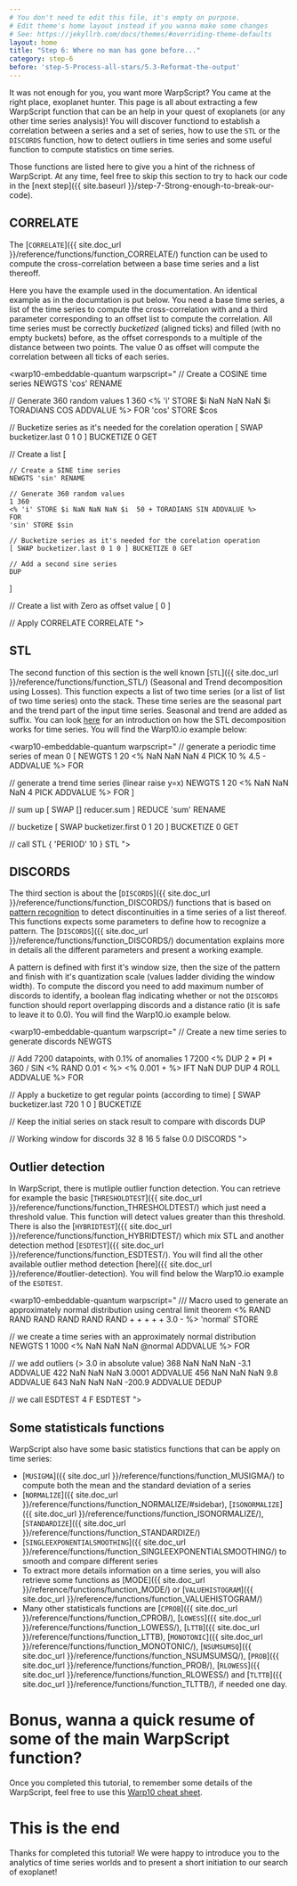 ```yaml
---
# You don't need to edit this file, it's empty on purpose.
# Edit theme's home layout instead if you wanna make some changes
# See: https://jekyllrb.com/docs/themes/#overriding-theme-defaults
layout: home
title: "Step 6: Where no man has gone before..."
category: step-6
before: 'step-5-Process-all-stars/5.3-Reformat-the-output'
---
```


It was not enough for you, you want more WarpScript? You came at the right place, exoplanet hunter. This page is all about extracting a few WarpScript function that can be an help in your quest of exoplanets (or any other time series analysis)! You will discover functiond to establish a correlation between a series and a set of series, how to use the `STL` or the `DISCORDS` function, how to detect outliers in time series and some useful function to compute statistics on time series. 

Those functions are listed here to give you a hint of the richness of WarpScript. At any time, feel free to skip this section to try to hack our code in the [next step]({{ site.baseurl }}/step-7-Strong-enough-to-break-our-code).

## CORRELATE

The [`CORRELATE`]({{ site.doc_url }}/reference/functions/function_CORRELATE/) function can be used to compute the cross-correlation between a base time series and a list thereoff. 

Here you have the example used in the documentation. An identical example as in the documtation is put below. You need a base time series, a list of the time series to compute the cross-correlation with and a third parameter corresponding to an offset list to compute the correlation. All time series must be correctly *bucketized* (aligned ticks) and filled (with no empty buckets) before, as the offset corresponds to a multiple of the distance between two points. The value 0 as offset will compute the correlation between all ticks of each series.

<warp10-embeddable-quantum warpscript="
// Create a COSINE time series
NEWGTS 'cos' RENAME

// Generate 360 random values
1 360
<% 'i' STORE $i NaN NaN NaN $i TORADIANS COS ADDVALUE %>
FOR
'cos' STORE $cos

// Bucketize series as it's needed for the corelation operation
[ SWAP bucketizer.last 0 1 0 ] BUCKETIZE 0 GET

// Create a list
[

    // Create a SINE time series
    NEWGTS 'sin' RENAME
    
    // Generate 360 random values
    1 360
    <% 'i' STORE $i NaN NaN NaN $i  50 + TORADIANS SIN ADDVALUE %>
    FOR
    'sin' STORE $sin
    
    // Bucketize series as it's needed for the corelation operation
    [ SWAP bucketizer.last 0 1 0 ] BUCKETIZE 0 GET

	// Add a second sine series
	DUP
]

// Create a list with Zero as offset value 
[ 0 ]

// Apply CORRELATE
CORRELATE
">
</warp10-embeddable-quantum>

## STL

The second function of this section is the well known [`STL`]({{ site.doc_url }}/reference/functions/function_STL/) (Seasonal and Trend decomposition using Losses). This function expects a list of two time series (or a list of list of two time series) onto the stack. These time series are the seasonal part and the trend part of the input time series. Seasonal and trend are added as suffix. You can look [here](https://www.otexts.org/fpp/6/5) for an introduction on how the STL decomposition works for time series. You will find the Warp10.io example below:

<warp10-embeddable-quantum warpscript="
// generate a periodic time series of mean 0
[ NEWGTS 1 20 <% NaN NaN NaN 4 PICK 10 % 4.5 - ADDVALUE %> FOR

// generate a trend time series (linear raise y=x)
NEWGTS 1 20 <% NaN NaN NaN 4 PICK ADDVALUE %> FOR ]

// sum up
[ SWAP [] reducer.sum ] REDUCE 'sum' RENAME

// bucketize
[ SWAP bucketizer.first 0 1 20 ] BUCKETIZE 0 GET

// call STL
{ 'PERIOD' 10 } STL
">
</warp10-embeddable-quantum>

## DISCORDS

The third section is about the [`DISCORDS`]({{ site.doc_url }}/reference/functions/function_DISCORDS/) functions that is based on [pattern recognition](https://en.wikipedia.org/wiki/Pattern_recognition) to detect discontinuities in a time series of a list thereof. This functions expects some parameters to define how to recognize a pattern. The [`DISCORDS`]({{ site.doc_url }}/reference/functions/function_DISCORDS/) documentation explains more in details all the different parameters and present a working example. 

A pattern is defined with first it's window size, then the size of the pattern and finish with it's quantization scale (values ladder dividing the window width). To compute the discord you need to add maximum number of discords to identify, a boolean flag indicating whether or not the `DISCORDS` function should report overlapping discords and a distance ratio (it is safe to leave it to 0.0). You will find the Warp10.io example below.

<warp10-embeddable-quantum warpscript="
// Create a new time series to generate discords
NEWGTS

// Add 7200 datapoints, with 0.1% of anomalies
1 7200
<% 
	DUP 2 * PI * 360 / SIN <% RAND 0.01 < %> <% 0.001 + %> IFT NaN DUP DUP 4 ROLL ADDVALUE 
%> 
FOR

// Apply a bucketize to get regular points (according to time)
[ SWAP bucketizer.last 720 1 0 ] BUCKETIZE

// Keep the initial series on stack result to compare with discords
DUP

// Working window for discords
32 8 16 5 false 0.0 DISCORDS
">
</warp10-embeddable-quantum>

## Outlier detection

In WarpScript, there is mutliple outlier function detection. You can retrieve for example the basic [`THRESHOLDTEST`]({{ site.doc_url }}/reference/functions/function_THRESHOLDTEST/) which just need a threshold value. This function will detect values greater than this threshold. There is also the [`HYBRIDTEST`]({{ site.doc_url }}/reference/functions/function_HYBRIDTEST/) which mix STL and another detection method [`ESDTEST`]({{ site.doc_url }}/reference/functions/function_ESDTEST/). You will find all the other available outlier method detection [here]({{ site.doc_url }}/reference/#outlier-detection). You will find below the Warp10.io example of the `ESDTEST`.

<warp10-embeddable-quantum warpscript="
/// Macro used to generate an approximately normal distribution using central limit theorem
<% RAND RAND RAND RAND RAND RAND + + + + + 3.0 - %> 'normal' STORE

// we create a time series with an approximately normal distribution
NEWGTS 1 1000 <% NaN NaN NaN @normal ADDVALUE %> FOR

// we add outliers (> 3.0 in absolute value)
368 NaN NaN NaN -3.1 ADDVALUE
422 NaN NaN NaN 3.0001 ADDVALUE
456 NaN NaN NaN 9.8 ADDVALUE
643 NaN NaN NaN -200.9 ADDVALUE
DEDUP

// we call ESDTEST
4 F ESDTEST
">
</warp10-embeddable-quantum>

## Some statisticals functions

WarpScript also have some basic statistics functions that can be apply on time series:

- [`MUSIGMA`]({{ site.doc_url }}/reference/functions/function_MUSIGMA/) to compute both the mean and the standard deviation of a series
- [`NORMALIZE`]({{ site.doc_url }}/reference/functions/function_NORMALIZE/#sidebar), [`ISONORMALIZE`]({{ site.doc_url }}/reference/functions/function_ISONORMALIZE/), [`STANDARDIZE`]({{ site.doc_url }}/reference/functions/function_STANDARDIZE/)
- [`SINGLEEXPONENTIALSMOOTHING`]({{ site.doc_url }}/reference/functions/function_SINGLEEXPONENTIALSMOOTHING/) to smooth and compare different series
- To extract more details information on a time series, you will also retrieve some functions as [MODE]({{ site.doc_url }}/reference/functions/function_MODE/) or [`VALUEHISTOGRAM`]({{ site.doc_url }}/reference/functions/function_VALUEHISTOGRAM/)
- Many other statisticals functions are [`CPROB`]({{ site.doc_url }}/reference/functions/function_CPROB/), [`LOWESS`]({{ site.doc_url }}/reference/functions/function_LOWESS/), [`LTTB`]({{ site.doc_url }}/reference/functions/function_LTTB), [`MONOTONIC`]({{ site.doc_url }}/reference/functions/function_MONOTONIC/), [`NSUMSUMSQ`]({{ site.doc_url }}/reference/functions/function_NSUMSUMSQ/), [`PROB`]({{ site.doc_url }}/reference/functions/function_PROB/), [`RLOWESS`]({{ site.doc_url }}/reference/functions/function_RLOWESS/) and [`TLTTB`]({{ site.doc_url }}/reference/functions/function_TLTTB/), if needed one day.

# Bonus, wanna a quick resume of some of the main WarpScript function?

Once you completed this tutorial, to remember some details of the WarpScript, feel free to use this [Warp10 cheat sheet](https://groupe-sii.github.io/cheat-sheets/warp10/index.html).

# This is the end

Thanks for completed this tutorial! We were happy to introduce you to the analytics of time series worlds and to present a short initiation to our search of exoplanet! 
